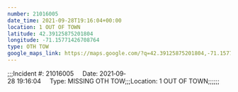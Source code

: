 ```yaml
---
number: 21016005
date_time: 2021-09-28T19:16:04+00:00
location: 1 OUT OF TOWN
latitude: 42.39125875201804
longitude: -71.15771426708764
type: OTH TOW
google_maps_link: https://maps.google.com/?q=42.39125875201804,-71.15771426708764
---
```


;;;Incident #: 21016005     Date: 2021‐09‐28 19:16:04     Type: MISSING OTH TOW;;;Location: 1 OUT OF TOWN;;;;;;
